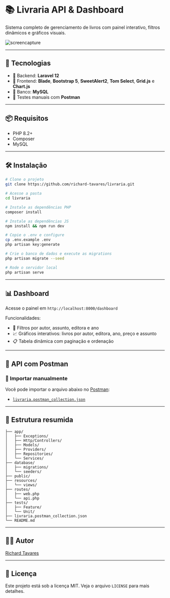 # 📚 Livraria API & Dashboard

Sistema completo de gerenciamento de livros com painel interativo, filtros dinâmicos e gráficos visuais.

![screencapture](https://github.com/user-attachments/assets/bb8d52bc-4971-41eb-a7ed-f1ac0e76c783)

---

## 🚀 Tecnologias

- 🧠 Backend: **Laravel 12**
- 🎨 Frontend: **Blade**, **Bootstrap 5**, **SweetAlert2**, **Tom Select**, **Grid.js** e **Chart.js**
- 💾 Banco: **MySQL**
- 🧪 Testes manuais com **Postman**

---

## 📦 Requisitos

- PHP 8.2+
- Composer
- MySQL

---

## 🛠️ Instalação

```bash
# Clone o projeto
git clone https://github.com/richard-tavares/livraria.git

# Acesse a pasta
cd livraria

# Instale as dependências PHP
composer install

# Instale as dependências JS
npm install && npm run dev

# Copie o .env e configure
cp .env.example .env
php artisan key:generate

# Crie o banco de dados e execute as migrations
php artisan migrate --seed

# Rode o servidor local
php artisan serve
```

---

## 📊 Dashboard

Acesse o painel em `http://localhost:8000/dashboard`

Funcionalidades:

- 📂 Filtros por autor, assunto, editora e ano
- 📈 Gráficos interativos: livros por autor, editora, ano, preço e assunto
- 📋 Tabela dinâmica com paginação e ordenação

---

## 🧪 API com Postman

### 🔄 Importar manualmente

Você pode importar o arquivo abaixo no [Postman](https://www.postman.com):

- [`livraria.postman_collection.json`](livraria.postman_collection.json)

---

## 📁 Estrutura resumida

```
├── app/
│   ├── Exceptions/
│   ├── Http/Controllers/
│   ├── Models/
│   ├── Providers/
│   ├── Repositories/
│   └── Services/
├── database/
│   ├── migrations/
│   └── seeders/
├── public/
├── resources/
│   └── views/
├── routes/
│   ├── web.php
│   └── api.php
├── tests/
│   ├── Feature/
│   └── Unit/
├── livraria.postman_collection.json
└── README.md
```

---

## 👨‍💻 Autor

[Richard Tavares](https://github.com/richard-tavares)

---

## 📝 Licença

Este projeto está sob a licença MIT. Veja o arquivo `LICENSE` para mais detalhes.
